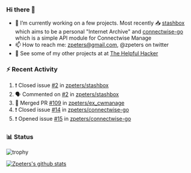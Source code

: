 ### Hi there 👋


- 🔭 I’m currently working on a few projects.  Most recently :inbox_tray: [stashbox](https://github.com/zpeters/stashbox) which aims to be a personal "Internet Archive" and [connectwise-go](https://github.com/zpeters/connectwise-go) which is a simple API module for Connectwise Manage
- 📫 How to reach me: zpeters@gmail.com, @zpeters on twitter
- 👋 See some of my other projects at at [The Helpful Hacker](https://thehelpfulhacker.net)

### :zap: Recent Activity

<!--START_SECTION:activity-->
1. ❗️ Closed issue [#2](https://github.com/zpeters/stashbox/issues/2) in [zpeters/stashbox](https://github.com/zpeters/stashbox)
2. 🗣 Commented on [#2](https://github.com/zpeters/stashbox/issues/2) in [zpeters/stashbox](https://github.com/zpeters/stashbox)
3. 🎉 Merged PR [#109](https://github.com/zpeters/ex_cwmanage/pull/109) in [zpeters/ex_cwmanage](https://github.com/zpeters/ex_cwmanage)
4. ❗️ Closed issue [#14](https://github.com/zpeters/connectwise-go/issues/14) in [zpeters/connectwise-go](https://github.com/zpeters/connectwise-go)
5. ❗️ Opened issue [#15](https://github.com/zpeters/connectwise-go/issues/15) in [zpeters/connectwise-go](https://github.com/zpeters/connectwise-go)
<!--END_SECTION:activity-->

### :bar_chart: Status

![trophy](https://github-profile-trophy.vercel.app/?username=zpeters)

[![Zpeters's github stats](https://github-readme-stats.vercel.app/api?username=zpeters)](https://github.com/zpeters/github-readme-stats&show_icons=true)
